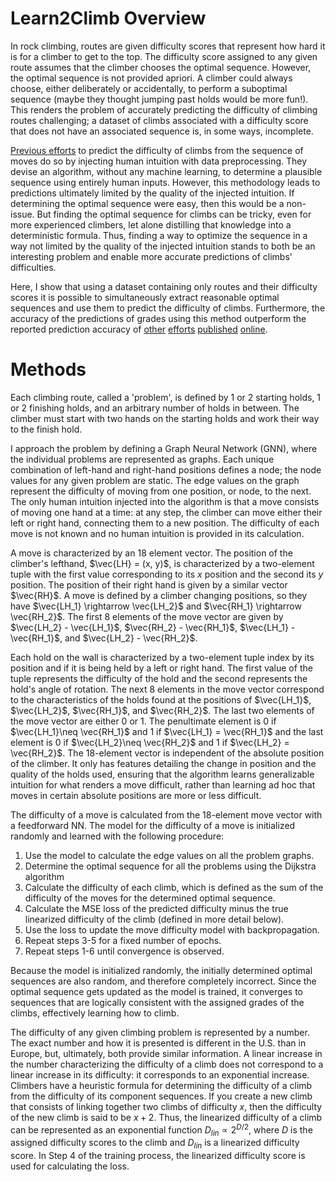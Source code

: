 # Learn2Climb Overview

In rock climbing, routes are given difficulty scores that represent how hard it is for a climber to get to the top. The difficulty score assigned to any given route assumes that the climber chooses the optimal sequence. However, the optimal sequence is not provided apriori. A climber could always choose, either deliberately or accidentally, to perform a suboptimal sequence (maybe they thought jumping past holds would be more fun!). This renders the problem of accurately predicting the difficulty of climbing routes challenging; a dataset of climbs associated with a difficulty score that does not have an associated sequence is, in some ways, incomplete.

[Previous efforts](https://arxiv.org/pdf/2102.01788) to predict the difficulty of climbs from the sequence of moves do so by injecting human intuition with data preprocessing. They devise an algorithm, without any machine learning, to determine a plausible sequence using entirely human inputs. However, this methodology leads to predictions ultimately limited by the quality of the injected intuition. If determining the optimal sequence were easy, then this would be a non-issue. But finding the optimal sequence for climbs can be tricky, even for more experienced climbers, let alone distilling that knowledge into a deterministic formula. Thus, finding a way to optimize the sequence in a way not limited by the quality of the injected intuition stands to both be an interesting problem and enable more accurate predictions of climbs' difficulties.

Here, I show that using a dataset containing only routes and their difficulty scores it is possible to simultaneously extract reasonable optimal sequences and use them to predict the difficulty of climbs. Furthermore, the accuracy of the predictions of grades using this method outperform the reported prediction accuracy of [other](https://arxiv.org/pdf/2102.01788) [efforts](https://cs229.stanford.edu/proj2017/final-reports/5232206.pdf) [published](https://arxiv.org/pdf/2311.12419) [online](https://github.com/andrew-houghton/moon-board-climbing).

# Methods

Each climbing route, called a 'problem', is defined by 1 or 2 starting holds, 1 or 2 finishing holds, and an arbitrary number of holds in between. The climber must start with two hands on the starting holds and work their way to the finish hold. 

I approach the problem by defining a Graph Neural Network (GNN), where the individual problems are represented as graphs. Each unique combination of left-hand and right-hand positions defines a node; the node values for any given problem are static. The edge values on the graph represent the difficulty of moving from one position, or node, to the next. The only human intuition injected into the algorithm is that a move consists of moving one hand at a time: at any step, the climber can move either their left or right hand, connecting them to a new position. The difficulty of each move is not known and no human intuition is provided in its calculation.

A move is characterized by an 18 element vector. The position of the climber's lefthand, $\vec{LH} = (x, y)$, is characterized by a two-element tuple with the first value corresponding to its $x$ position and the second its $y$ position. The position of their right hand is given by a similar vector $\vec{RH}$. A move is defined by a climber changing positions, so they have $\vec{LH_1} \rightarrow \vec{LH_2}$ and $\vec{RH_1} \rightarrow \vec{RH_2}$. The first 8 elements of the move vector are given by $\vec{LH_2} - \vec{LH_1}$, $\vec{RH_2} - \vec{RH_1}$, $\vec{LH_1} - \vec{RH_1}$, and $\vec{LH_2} - \vec{RH_2}$.

Each hold on the wall is characterized by a two-element tuple index by its position and if it is being held by a left or right hand. The first value of the tuple represents the difficulty of the hold and the second represents the hold's angle of rotation. The next 8 elements in the move vector correspond to the characteristics of the holds found at the positions of $\vec{LH_1}$, $\vec{LH_2}$, $\vec{RH_1}$, and $\vec{RH_2}$. The last two elements of the move vector are either 0 or 1. The penultimate element is 0 if $\vec{LH_1}\neq \vec{RH_1}$ and 1 if $\vec{LH_1} = \vec{RH_1}$ and the last element is 0 if $\vec{LH_2}\neq \vec{RH_2}$ and 1 if $\vec{LH_2} = \vec{RH_2}$. The 18-element vector is independent of the absolute position of the climber. It only has features detailing the change in position and the quality of the holds used, ensuring that the algorithm learns generalizable intuition for what renders a move difficult, rather than learning ad hoc that moves in certain absolute positions are more or less difficult.

The difficulty of a move is calculated from the 18-element move vector with a feedforward NN. The model for the difficulty of a move is initialized randomly and learned with the following procedure:

1. Use the model to calculate the edge values on all the problem graphs. 
2. Determine the optimal sequence for all the problems using the Dijkstra algorithm
3. Calculate the difficulty of each climb, which is defined as the sum of the difficulty of the moves for the determined optimal sequence. 
4. Calculate the MSE loss of the predicted difficulty minus the true linearized difficulty of the climb (defined in more detail below).
5. Use the loss to update the move difficulty model with backpropagation. 
6. Repeat steps 3-5 for a fixed number of epochs.
7. Repeat steps 1-6 until convergence is observed.

Because the model is initialized randomly, the initially determined optimal sequences are also random, and therefore completely incorrect. Since the optimal sequence gets updated as the model is trained, it converges to sequences that are logically consistent with the assigned grades of the climbs, effectively learning how to climb. 

The difficulty of any given climbing problem is represented by a number. The exact number and how it is presented is different in the U.S. than in Europe, but, ultimately, both provide similar information. A linear increase in the number characterizing the difficulty of a climb does not correspond to a linear increase in its difficulty: it corresponds to an exponential increase. Climbers have a heuristic formula for determining the difficulty of a climb from the difficulty of its component sequences. If you create a new climb that consists of linking together two climbs of difficulty $x$, then the difficulty of the new climb is said to be $x+2$. Thus, the linearized difficulty of a climb can be represented as an exponential function $D_{lin} \propto 2^{D/2}$, where $D$ is the assigned difficulty scores to the climb and $D_{lin}$ is a linearized difficulty score. In Step 4 of the training process, the linearized difficulty score is used for calculating the loss.
